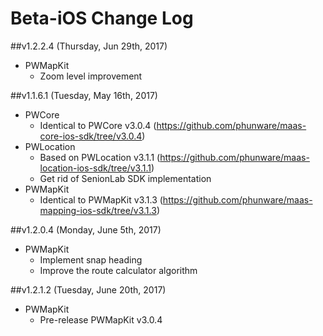 # Beta-iOS Change Log

##v1.2.2.4 (Thursday, Jun 29th, 2017)

* PWMapKit
	* Zoom level improvement

##v1.1.6.1 (Tuesday, May 16th, 2017)

* PWCore
	* Identical to PWCore v3.0.4 (https://github.com/phunware/maas-core-ios-sdk/tree/v3.0.4)
* PWLocation 
	* Based on PWLocation v3.1.1 (https://github.com/phunware/maas-location-ios-sdk/tree/v3.1.1)
	* Get rid of SenionLab SDK implementation
* PWMapKit
	* Identical to PWMapKit v3.1.3 (https://github.com/phunware/maas-mapping-ios-sdk/tree/v3.1.3)

##v1.2.0.4 (Monday, June 5th, 2017)

* PWMapKit
	* Implement snap heading
	* Improve the route calculator algorithm

	
##v1.2.1.2 (Tuesday, June 20th, 2017)

* PWMapKit
	* Pre-release PWMapKit v3.0.4